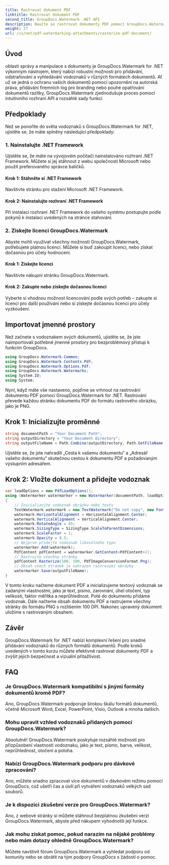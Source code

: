 ```yaml
---
title: Rastrovat dokument PDF
linktitle: Rastrovat dokument PDF
second_title: GroupDocs.Watermark .NET API
description: Naučte se rastrovat dokumenty PDF pomocí GroupDocs.Watermark for .NET. Vylepšete zabezpečení dokumentů a vizuální přitažlivost bez námahy.
weight: 27
url: /cs/net/pdf-watermarking-attachments/rasterize-pdf-document/
---
```

## Úvod
oblasti správy a manipulace s dokumenty je GroupDocs.Watermark for .NET výkonným nástrojem, který nabízí robustní možnosti pro přidávání, odstraňování a vyhledávání vodoznaků v různých formátech dokumentů. Ať už se jedná o ochranu vašich dokumentů pomocí upozornění na autorská práva, přidávání firemních log pro branding nebo pouhé opatřování dokumentů razítky, GroupDocs.Watermark zjednodušuje proces pomocí intuitivního rozhraní API a rozsáhlé sady funkcí.
## Předpoklady
Než se ponoříte do světa vodoznaků s GroupDocs.Watermark for .NET, ujistěte se, že máte splněny následující předpoklady:
### 1. Nainstalujte .NET Framework
Ujistěte se, že máte na vývojovém počítači nainstalováno rozhraní .NET Framework. Můžete si jej stáhnout z webu společnosti Microsoft nebo použít preferovaného správce balíčků.
#### Krok 1: Stáhněte si .NET Framework
Navštivte stránku pro stažení Microsoft .NET Framework.
#### Krok 2: Nainstalujte rozhraní .NET Framework
Při instalaci rozhraní .NET Framework do vašeho systému postupujte podle pokynů k instalaci uvedených na stránce stahování.
### 2. Získejte licenci GroupDocs.Watermark
Abyste mohli využívat všechny možnosti GroupDocs.Watermark, potřebujete platnou licenci. Můžete si buď zakoupit licenci, nebo získat dočasnou pro účely hodnocení.
#### Krok 1: Získejte licenci
Navštivte nákupní stránku GroupDocs.Watermark.
#### Krok 2: Zakupte nebo získejte dočasnou licenci
Vyberte si vhodnou možnost licencování podle svých potřeb – zakupte si licenci pro další používání nebo si získejte dočasnou licenci pro účely vyzkoušení.

## Importovat jmenné prostory
Než začnete s vodoznakem svých dokumentů, ujistěte se, že jste naimportovali potřebné jmenné prostory pro bezproblémový přístup k funkcím GroupDocs.
```csharp
using GroupDocs.Watermark.Common;
using GroupDocs.Watermark.Contents.Pdf;
using GroupDocs.Watermark.Options.Pdf;
using GroupDocs.Watermark.Watermarks;
using System.IO;
using System;
```

Nyní, když máte vše nastaveno, pojďme se vrhnout na rastrování dokumentu PDF pomocí GroupDocs.Watermark for .NET. Rastrování převede každou stránku dokumentu PDF do formátu rastrového obrázku, jako je PNG.
## Krok 1: Inicializujte proměnné
```csharp
string documentPath = "Your Document Path";
string outputDirectory = "Your Document Directory";
string outputFileName = Path.Combine(outputDirectory, Path.GetFileName(documentPath));
```
Ujistěte se, že jste nahradili „Cesta k vašemu dokumentu“ a „Adresář vašeho dokumentu“ skutečnou cestou k dokumentu PDF a požadovaným výstupním adresářem.
## Krok 2: Vložte dokument a přidejte vodoznak
```csharp
var loadOptions = new PdfLoadOptions();
using (Watermarker watermarker = new Watermarker(documentPath, loadOptions))
{
    // Inicializujte vodoznak obrázku nebo textu
    TextWatermark watermark = new TextWatermark("Do not copy", new Font("Arial", 8));
    watermark.HorizontalAlignment = HorizontalAlignment.Center;
    watermark.VerticalAlignment = VerticalAlignment.Center;
    watermark.RotateAngle = 45;
    watermark.SizingType = SizingType.ScaleToParentDimensions;
    watermark.ScaleFactor = 1;
    watermark.Opacity = 0.5;
    // Nejprve přidejte vodoznak libovolného typu
    watermarker.Add(watermark);
    PdfContent pdfContent = watermarker.GetContent<PdfContent>();
    // Rastrujte všechny stránky
    pdfContent.Rasterize(100, 100, PdfImageConversionFormat.Png);
    // Obsah všech stránek je nahrazen rastrovými obrázky
    watermarker.Save(outputFileName);
}
```
V tomto kroku načteme dokument PDF a inicializujeme textový vodoznak se zadanými vlastnostmi, jako je text, písmo, zarovnání, úhel otočení, typ velikosti, faktor měřítka a neprůhlednost. Poté do dokumentu přidáme vodoznak. Dále načteme obsah dokumentu PDF a rastrujeme všechny stránky do formátu PNG s rozlišením 100 DPI. Nakonec upravený dokument uložíme s rastrovaným obsahem.

## Závěr
GroupDocs.Watermark for .NET nabízí komplexní řešení pro snadné přidávání vodoznaků do různých formátů dokumentů. Podle kroků uvedených v tomto kurzu můžete efektivně rastrovat dokumenty PDF a zvýšit jejich bezpečnost a vizuální přitažlivost.
## FAQ
### Je GroupDocs.Watermark kompatibilní s jinými formáty dokumentů kromě PDF?
Ano, GroupDocs.Watermark podporuje širokou škálu formátů dokumentů, včetně Microsoft Word, Excel, PowerPoint, Visio, Outlook a mnoha dalších.
### Mohu upravit vzhled vodoznaků přidaných pomocí GroupDocs.Watermark?
Absolutně! GroupDocs.Watermark poskytuje rozsáhlé možnosti pro přizpůsobení vlastností vodoznaku, jako je text, písmo, barva, velikost, neprůhlednost, otočení a poloha.
### Nabízí GroupDocs.Watermark podporu pro dávkové zpracování?
Ano, můžete snadno zpracovat více dokumentů v dávkovém režimu pomocí GroupDocs, což ušetří čas a úsilí při vytváření vodoznaků velkých sad souborů.
### Je k dispozici zkušební verze pro GroupDocs.Watermark?
Ano, z webové stránky si můžete stáhnout bezplatnou zkušební verzi GroupDocs.Watermark, abyste před nákupem vyhodnotili její funkce.
### Jak mohu získat pomoc, pokud narazím na nějaké problémy nebo mám dotazy ohledně GroupDocs.Watermark?
Můžete navštívit fórum GroupDocs.Watermark a vyhledat podporu od komunity nebo se obrátit na tým podpory GroupDocs s žádostí o pomoc.